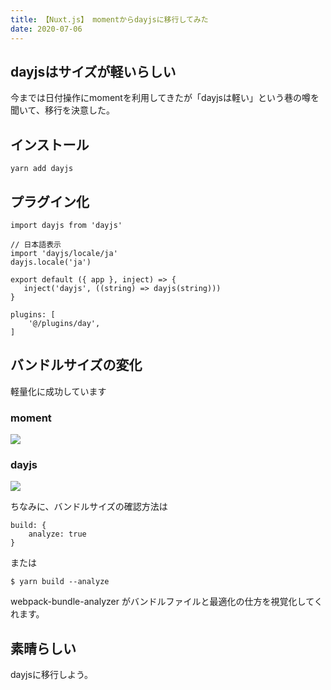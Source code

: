 ```yaml
---
title: 【Nuxt.js】 momentからdayjsに移行してみた
date: 2020-07-06
---
```


## dayjsはサイズが軽いらしい
今までは日付操作にmomentを利用してきたが「dayjsは軽い」という巷の噂を聞いて、移行を決意した。

## インストール
```
yarn add dayjs
```

## プラグイン化
```js[plugins/day.js]
import dayjs from 'dayjs'

// 日本語表示
import 'dayjs/locale/ja'
dayjs.locale('ja')

export default ({ app }, inject) => {
   inject('dayjs', ((string) => dayjs(string)))
}
```

```js[nuxt.config.js]
plugins: [
    '@/plugins/day',
]
```

## バンドルサイズの変化

軽量化に成功しています

### moment
![](https://i.imgur.com/MoEf7dT.png)

### dayjs
![](https://i.imgur.com/tcEh6Zy.png)

ちなみに、バンドルサイズの確認方法は

```js[nuxt.config.js]
build: {
    analyze: true
}
```

または

```
$ yarn build --analyze
```

webpack-bundle-analyzer がバンドルファイルと最適化の仕方を視覚化してくれます。

## 素晴らしい
dayjsに移行しよう。